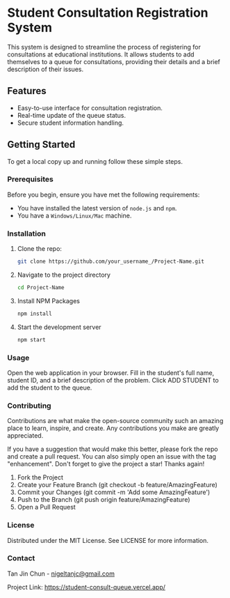 # Student Consultation Registration System

This system is designed to streamline the process of registering for consultations at educational institutions. It allows students to add themselves to a queue for consultations, providing their details and a brief description of their issues.

## Features

- Easy-to-use interface for consultation registration.
- Real-time update of the queue status.
- Secure student information handling.

## Getting Started

To get a local copy up and running follow these simple steps.

### Prerequisites

Before you begin, ensure you have met the following requirements:
- You have installed the latest version of `node.js` and `npm`.
- You have a `Windows/Linux/Mac` machine. 

### Installation

1. Clone the repo:
   ```sh
   git clone https://github.com/your_username_/Project-Name.git
   ```
2. Navigate to the project directory
   ```sh
   cd Project-Name
   ```
3. Install NPM Packages
   ```sh
   npm install
   ```
4. Start the development server
   ```sh
   npm start
   ```

### Usage
Open the web application in your browser.
Fill in the student's full name, student ID, and a brief description of the problem.
Click ADD STUDENT to add the student to the queue.

### Contributing
Contributions are what make the open-source community such an amazing place to learn, inspire, and create. Any contributions you make are greatly appreciated.

If you have a suggestion that would make this better, please fork the repo and create a pull request. You can also simply open an issue with the tag "enhancement".
Don't forget to give the project a star! Thanks again!

1. Fork the Project
2. Create your Feature Branch (git checkout -b feature/AmazingFeature)
3. Commit your Changes (git commit -m 'Add some AmazingFeature')
4. Push to the Branch (git push origin feature/AmazingFeature)
5. Open a Pull Request

### License
Distributed under the MIT License. See LICENSE for more information.

### Contact
Tan Jin Chun - nigeltanjc@gmail.com

Project Link: https://student-consult-queue.vercel.app/

